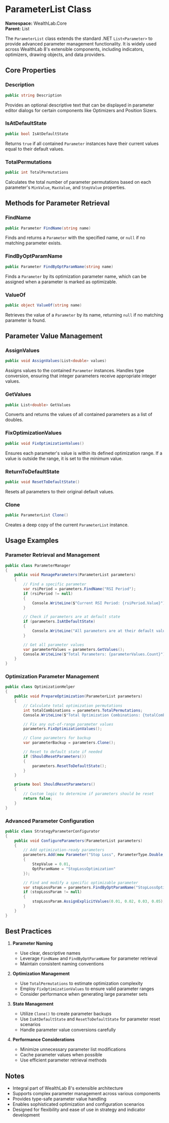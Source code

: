 # ParameterList Class

**Namespace:** WealthLab.Core  
**Parent:** List<Parameter>

The `ParameterList` class extends the standard .NET `List<Parameter>` to provide advanced parameter management functionality. It is widely used across WealthLab 8's extensible components, including indicators, optimizers, drawing objects, and data providers.

## Core Properties

### Description
```csharp
public string Description
```
Provides an optional descriptive text that can be displayed in parameter editor dialogs for certain components like Optimizers and Position Sizers.

### IsAtDefaultState
```csharp
public bool IsAtDefaultState
```
Returns `true` if all contained `Parameter` instances have their current values equal to their default values.

### TotalPermutations
```csharp
public int TotalPermutations
```
Calculates the total number of parameter permutations based on each parameter's `MinValue`, `MaxValue`, and `StepValue` properties.

## Methods for Parameter Retrieval

### FindName
```csharp
public Parameter FindName(string name)
```
Finds and returns a `Parameter` with the specified name, or `null` if no matching parameter exists.

### FindByOptParamName
```csharp
public Parameter FindByOptParamName(string name)
```
Finds a `Parameter` by its optimization parameter name, which can be assigned when a parameter is marked as optimizable.

### ValueOf
```csharp
public object ValueOf(string name)
```
Retrieves the value of a `Parameter` by its name, returning `null` if no matching parameter is found.

## Parameter Value Management

### AssignValues
```csharp
public void AssignValues(List<double> values)
```
Assigns values to the contained `Parameter` instances. Handles type conversion, ensuring that integer parameters receive appropriate integer values.

### GetValues
```csharp
public List<double> GetValues
```
Converts and returns the values of all contained parameters as a list of doubles.

### FixOptimizationValues
```csharp
public void FixOptimizationValues()
```
Ensures each parameter's value is within its defined optimization range. If a value is outside the range, it is set to the minimum value.

### ReturnToDefaultState
```csharp
public void ResetToDefaultState()
```
Resets all parameters to their original default values.

### Clone
```csharp
public ParameterList Clone()
```
Creates a deep copy of the current `ParameterList` instance.

## Usage Examples

### Parameter Retrieval and Management
```csharp
public class ParameterManager
{
    public void ManageParameters(ParameterList parameters)
    {
        // Find a specific parameter
        var rsiPeriod = parameters.FindName("RSI Period");
        if (rsiPeriod != null)
        {
            Console.WriteLine($"Current RSI Period: {rsiPeriod.Value}");
        }

        // Check if parameters are at default state
        if (parameters.IsAtDefaultState)
        {
            Console.WriteLine("All parameters are at their default values.");
        }

        // Get all parameter values
        var parameterValues = parameters.GetValues();
        Console.WriteLine($"Total Parameters: {parameterValues.Count}");
    }
}
```

### Optimization Parameter Management
```csharp
public class OptimizationHelper
{
    public void PrepareOptimization(ParameterList parameters)
    {
        // Calculate total optimization permutations
        int totalCombinations = parameters.TotalPermutations;
        Console.WriteLine($"Total Optimization Combinations: {totalCombinations}");

        // Fix any out-of-range parameter values
        parameters.FixOptimizationValues();

        // Clone parameters for backup
        var parameterBackup = parameters.Clone();

        // Reset to default state if needed
        if (ShouldResetParameters())
        {
            parameters.ResetToDefaultState();
        }
    }

    private bool ShouldResetParameters()
    {
        // Custom logic to determine if parameters should be reset
        return false;
    }
}
```

### Advanced Parameter Configuration
```csharp
public class StrategyParameterConfigurator
{
    public void ConfigureParameters(ParameterList parameters)
    {
        // Add optimization-ready parameters
        parameters.Add(new Parameter("Stop Loss", ParameterType.Double, 0.02, 0.01, 0.05)
        {
            StepValue = 0.01,
            OptParamName = "StopLossOptimization"
        });

        // Find and modify a specific optimizable parameter
        var stopLossParam = parameters.FindByOptParamName("StopLossOptimization");
        if (stopLossParam != null)
        {
            stopLossParam.AssignExplicitValues(0.01, 0.02, 0.03, 0.05);
        }
    }
}
```

## Best Practices

1. **Parameter Naming**
   - Use clear, descriptive names
   - Leverage `FindName` and `FindByOptParamName` for parameter retrieval
   - Maintain consistent naming conventions

2. **Optimization Management**
   - Use `TotalPermutations` to estimate optimization complexity
   - Employ `FixOptimizationValues` to ensure valid parameter ranges
   - Consider performance when generating large parameter sets

3. **State Management**
   - Utilize `Clone()` to create parameter backups
   - Use `IsAtDefaultState` and `ResetToDefaultState` for parameter reset scenarios
   - Handle parameter value conversions carefully

4. **Performance Considerations**
   - Minimize unnecessary parameter list modifications
   - Cache parameter values when possible
   - Use efficient parameter retrieval methods

## Notes

- Integral part of WealthLab 8's extensible architecture
- Supports complex parameter management across various components
- Provides type-safe parameter value handling
- Enables sophisticated optimization and configuration scenarios
- Designed for flexibility and ease of use in strategy and indicator development 